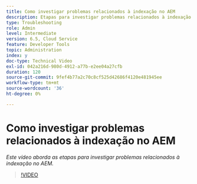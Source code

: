 ```yaml
---
title: Como investigar problemas relacionados à indexação no AEM
description: Etapas para investigar problemas relacionados à indexação
type: Troubleshooting
role: Admin
level: Intermediate
version: 6.5, Cloud Service
feature: Developer Tools
topic: Administration
index: y
doc-type: Technical Video
exl-id: 042a216d-980d-4912-a77b-e2ee04a27cfb
duration: 120
source-git-commit: 9fef4b77a2c70c8cf525d42686f4120e481945ee
workflow-type: tm+mt
source-wordcount: '36'
ht-degree: 0%

---
```


# Como investigar problemas relacionados à indexação no AEM

*Este vídeo aborda as etapas para investigar problemas relacionados à indexação no AEM.*

>[!VIDEO](https://video.tv.adobe.com/v/335465?quality=12&learn=on)
